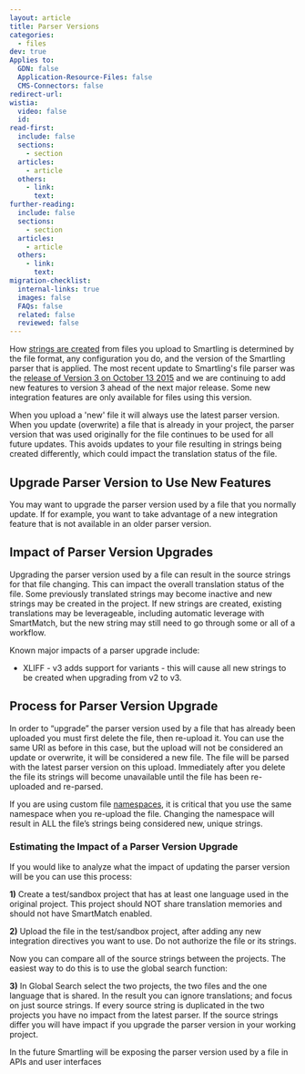 ```yaml
---
layout: article
title: Parser Versions
categories:
  - files
dev: true
Applies to:
  GDN: false
  Application-Resource-Files: false
  CMS-Connectors: false
redirect-url:
wistia:
  video: false
  id:
read-first:
  include: false
  sections:
    - section
  articles:
    - article
  others:
    - link:
      text:
further-reading:
  include: false
  sections:
    - section
  articles:
    - article
  others:
    - link:
      text:
migration-checklist:
  internal-links: true
  images: false
  FAQs: false
  related: false
  reviewed: false
---
```


How [strings are created](/support/articles/unique-strings-and-variants/) from files you upload to Smartling is determined by the file format, any configuration you do, and the version of the Smartling parser that is applied. The most recent update to Smartling's file parser was the [release of Version 3 on October 13 2015](/support/articles/file-parser-version-3-13-october-2015/) and we are continuing to add new features to version 3 ahead of the next major release. Some new integration features are only available for files using this version.

When you upload a 'new' file it will always use the latest parser version. When you update (overwrite) a file that is already in your project, the parser version that was used originally for the file continues to be used for all future updates. This avoids updates to your file resulting in strings being created differently, which could impact the translation status of the file.

## Upgrade Parser Version to Use New Features

You may want to upgrade the parser version used by a file that you normally update. If for example, you want to take advantage of a new integration feature that is not available in an older parser version.

## Impact of Parser Version Upgrades

Upgrading the parser version used by a file can result in the source strings for that file changing. This can impact the overall translation status of the file. Some previously translated strings may become inactive and new strings may be created in the project. If new strings are created, existing translations may be leverageable, including automatic leverage with SmartMatch, but the new string may still need to go through some or all of a workflow.

Known major impacts of a parser upgrade include:

*   XLIFF - v3 adds support for variants - this will cause all new strings to be created when upgrading from v2 to v3.

## Process for Parser Version Upgrade

In order to “upgrade” the parser version used by a file that has already been uploaded you must first delete the file, then re-upload it. You can use the same URI as before in this case, but the upload will not be considered an update or overwrite, it will be considered a new file. The file will be parsed with the latest parser version on this upload. Immediately after you delete the file its strings will become unavailable until the file has been re-uploaded and re-parsed.

If you are using custom file [namespaces](/support/articles/string-sharing-namespaces/), it is critical that you use the same namespace when you re-upload the file. Changing the namespace will result in ALL the file’s strings being considered new, unique strings.

### Estimating the Impact of a Parser Version Upgrade

If you would like to analyze what the impact of updating the parser version will be you can use this process:

**1)** Create a test/sandbox project that has at least one language used in the original project. This project should NOT share translation memories and should not have SmartMatch enabled.

**2)** Upload the file in the test/sandbox project, after adding any new integration directives you want to use. Do not authorize the file or its strings.

Now you can compare all of the source strings between the projects. The easiest way to do this is to use the global search function:

**3)** In Global Search select the two projects, the two files and the one language that is shared. In the result you can ignore translations; and focus on just source strings. If every source string is duplicated in the two projects you have no impact from the latest parser. If the source strings differ you will have impact if you upgrade the parser version in your working project.

In the future Smartling will be exposing the parser version used by a file in APIs and user interfaces

